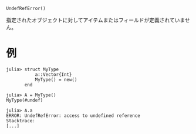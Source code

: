 ```
UndefRefError()
```

指定されたオブジェクトに対してアイテムまたはフィールドが定義されていません。

# 例

```jldoctest
julia> struct MyType
           a::Vector{Int}
           MyType() = new()
       end

julia> A = MyType()
MyType(#undef)

julia> A.a
ERROR: UndefRefError: access to undefined reference
Stacktrace:
[...]
```
